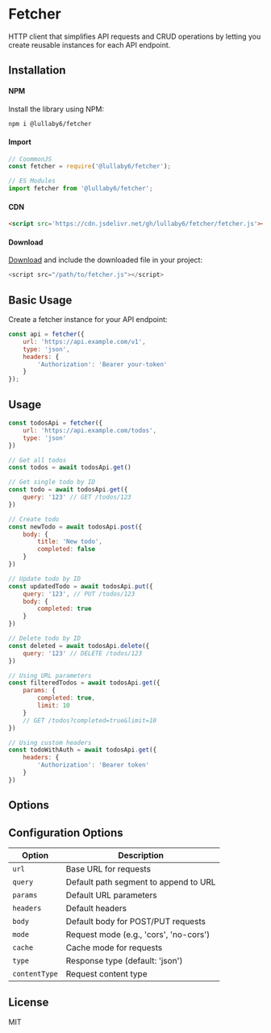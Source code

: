 # Fetcher

HTTP client that simplifies API requests and CRUD operations by letting you create reusable instances for each API endpoint.

## Installation

#### NPM

Install the library using NPM:

```bash
npm i @lullaby6/fetcher
```

#### Import

```js
// CoommonJS
const fetcher = require('@lullaby6/fetcher');

// ES Modules
import fetcher from '@lullaby6/fetcher';
```

#### CDN

```html
<script src='https://cdn.jsdelivr.net/gh/lullaby6/fetcher/fetcher.js'></script>
```

#### Download

<a href="https://cdn.jsdelivr.net/gh/lullaby6/fetcher/fetcher.js" target="_blank">Download</a> and include the downloaded file in your project:

```js
<script src="/path/to/fetcher.js"></script>
```

## Basic Usage

Create a fetcher instance for your API endpoint:

```js
const api = fetcher({
    url: 'https://api.example.com/v1',
    type: 'json',
    headers: {
        'Authorization': 'Bearer your-token'
    }
});
```

## Usage

```js
const todosApi = fetcher({
    url: 'https://api.example.com/todos',
    type: 'json'
})

// Get all todos
const todos = await todosApi.get()

// Get single todo by ID
const todo = await todosApi.get({
    query: '123' // GET /todos/123
})

// Create todo
const newTodo = await todosApi.post({
    body: {
        title: 'New todo',
        completed: false
    }
})

// Update todo by ID
const updatedTodo = await todosApi.put({
    query: '123', // PUT /todos/123
    body: {
        completed: true
    }
})

// Delete todo by ID
const deleted = await todosApi.delete({
    query: '123' // DELETE /todos/123
})

// Using URL parameters
const filteredTodos = await todosApi.get({
    params: {
        completed: true,
        limit: 10
    }
    // GET /todos?completed=true&limit=10
})

// Using custom headers
const todoWithAuth = await todosApi.get({
    headers: {
        'Authorization': 'Bearer token'
    }
})
```

## Options

## Configuration Options

| Option | Description |
|--------|-------------|
| `url` | Base URL for requests |
| `query` | Default path segment to append to URL |
| `params` | Default URL parameters |
| `headers` | Default headers |
| `body` | Default body for POST/PUT requests |
| `mode` | Request mode (e.g., 'cors', 'no-cors') |
| `cache` | Cache mode for requests |
| `type` | Response type (default: 'json') |
| `contentType` | Request content type |

## License

MIT